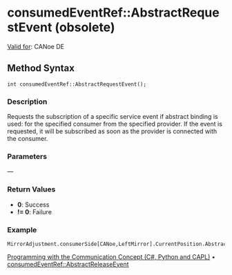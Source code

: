 # consumedEventRef::AbstractRequestEvent (obsolete)

[Valid for](../../../Shared/FeatureAvailability.md): CANoe DE

## Method Syntax

```plaintext
int consumedEventRef::AbstractRequestEvent();
```

### Description

Requests the subscription of a specific service event if abstract binding is used: for the specified consumer from the specified provider. If the event is requested, it will be subscribed as soon as the provider is connected with the consumer.

### Parameters

—

### Return Values

- **0**: Success
- **!= 0**: Failure

### Example

```plaintext
MirrorAdjustment.consumerSide[CANoe,LeftMirror].CurrentPosition.AbstractRequestEvent();
```

[Programming with the Communication Concept (C#, Python and CAPL)](../../../CANoeCANalyzer/CommunicationConcept/Programming/CCP.md) • [consumedEventRef::AbstractReleaseEvent](CAPLfunctionConsumedEventRefAbstractReleaseEvent.md)
